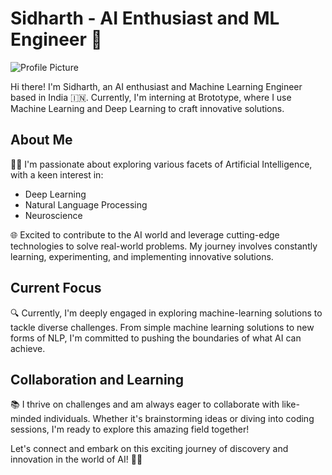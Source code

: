 # Sidharth - AI Enthusiast and ML Engineer 🚀

![Profile Picture](profile_picture.jpg) <!-- Add your profile picture if you have one -->

Hi there! I'm Sidharth, an AI enthusiast and Machine Learning Engineer based in India 🇮🇳. Currently, I'm interning at Brototype, where I use Machine Learning and Deep Learning to craft innovative solutions.

## About Me

👨‍💻 I'm passionate about exploring various facets of Artificial Intelligence, with a keen interest in:

- Deep Learning
- Natural Language Processing
- Neuroscience

🌐 Excited to contribute to the AI world and leverage cutting-edge technologies to solve real-world problems. My journey involves constantly learning, experimenting, and implementing innovative solutions.

## Current Focus

🔍 Currently, I'm deeply engaged in exploring machine-learning solutions to tackle diverse challenges. From simple machine learning solutions to new forms of NLP, I'm committed to pushing the boundaries of what AI can achieve.

## Collaboration and Learning

📚 I thrive on challenges and am always eager to collaborate with like-minded individuals. Whether it's brainstorming ideas or diving into coding sessions, I'm ready to explore this amazing field together!

Let's connect and embark on this exciting journey of discovery and innovation in the world of AI! 🤖💡
